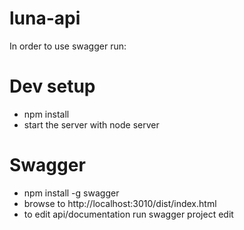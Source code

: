# luna-api

In order to use swagger run:

# Dev setup
* npm install
* start the server with node server

# Swagger
* npm install -g swagger
* browse to http://localhost:3010/dist/index.html
* to edit api/documentation run swagger project edit